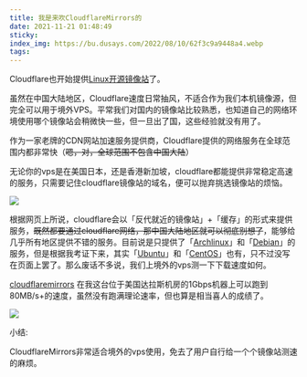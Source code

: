 ```yaml
---
title: 我是来吹CloudflareMirrors的
date: 2021-11-21 01:48:49
sticky:
index_img: https://bu.dusays.com/2022/08/10/62f3c9a9448a4.webp
tags:
---
```


Cloudflare也开始提供[Linux开源镜像站](https://cloudflaremirrors.com/)了。

虽然在中国大陆地区，Cloudflare速度日常抽风，不适合作为我们本机镜像源，但完全可以用于境外VPS。平常我们对国内的镜像站比较熟悉，也知道自己的网络环境使用哪个镜像站会稍微快一些，但一旦出了国，这些经验就没有用了。

作为一家老牌的CDN网站加速服务提供商，Cloudflare提供的网络服务在全球范围内都非常快（~~嗯，对，全球范围不包含中国大陆~~）

无论你的vps是在美国日本，还是香港新加坡，cloudflare都能提供非常稳定高速的服务，只需要记住cloudflare镜像站的域名，便可以抛弃挑选镜像站的烦恼。

![](https://bu.dusays.com/2022/08/10/62f3c9a9448a4.webp)

根据网页上所说，cloudflare会以「反代就近的镜像站」+「缓存」的形式来提供服务，~~既然都要通过cloudflare网络，那中国大陆地区就可以彻底别想了~~，能够给几乎所有地区提供不错的服务。目前说是只提供了「[Archlinux](https://cloudflaremirrors.com/archlinux/)」和「[Debian](https://cloudflaremirrors.com/debian/)」的服务，但是根据我考证下来，其实「[Ubuntu](https://cloudflaremirrors.com/ubuntu/)」和「[CentOS](https://cloudflaremirrors.com/centos/)」也有，只不过没写在页面上罢了。那么废话不多说，我们上境外的vps测一下下载速度如何。

[cloudflaremirrors](https://cloudflaremirrors.com/) 在我这台位于美国达拉斯机房的1Gbps机器上可以跑到80MB/s+的速度，虽然没有跑满理论速率，但也算是相当喜人的成绩了。

![](https://bu.dusays.com/2022/08/10/62f3ccc8d7c82.webp)

小结: 

CloudflareMirrors非常适合境外的vps使用，免去了用户自行给一个个镜像站测速的麻烦。
